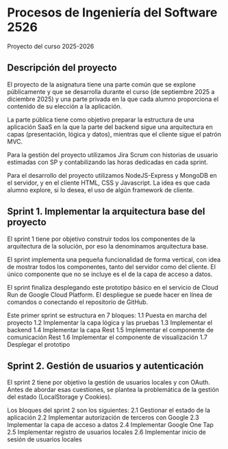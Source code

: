# Procesos de Ingeniería del Software 2526
Proyecto del curso 2025-2026

## Descripción del proyecto
El proyecto de la asignatura tiene una parte común que se explone públicamente y que se desarrolla durante el curso (de septiembre 2025 a diciembre 2025) y una parte privada en la que cada alumno proporciona el contenido de su elección a la aplicación.

La parte pública tiene como objetivo preparar la estructura de una aplicación SaaS en la que la parte del backend sigue una arquitectura en capas (presentación, lógica y datos), mientras que el cliente sigue el patrón MVC.

Para la gestión del proyecto utilizamos Jira Scrum con historias de usuario estimadas con SP y contabilizando las horas dedicadas en cada sprint.

Para el desarrollo del proyecto utilizamos NodeJS-Express y MongoDB en el servidor, y en el cliente HTML, CSS y Javascript. La idea es que cada alumno explore, si lo desea, el uso de algún framework de cliente. 


## Sprint 1. Implementar la arquitectura base del proyecto
El sprint 1 tiene por objetivo construir todos los componentes de la arquitectura de la solución, por eso la denominamos arquitectura base.

El sprint implementa una pequeña funcionalidad de forma vertical, con idea de mostrar todos los componentes, tanto del servidor como del cliente. El único componente que no se incluye es el de la capa de acceso a datos.

El sprint finaliza desplegando este prototipo básico en el servicio de Cloud Run de Google Cloud Platform. El despliegue se puede hacer en línea de comandos o conectando el repositorio de GitHub.

Este primer sprint se estructura en 7 bloques:
1.1 Puesta en marcha del proyecto
1.2 Implementar la capa lógica y las pruebas
1.3 Implementar el backend
1.4 Implementar la capa Rest
1.5 Implementar el componente de comunicación Rest
1.6 Implementar el componente de visualización
1.7 Desplegar el prototipo

## Sprint 2. Gestión de usuarios y autenticación
El sprint 2 tiene por objetivo la gestión de usuarios locales y con OAuth. Antes de abordar esas cuestiones, se plantea la problemática de la gestión del estado (LocalStorage y Cookies).

Los bloques del sprint 2 son los siguientes:
2.1 Gestionar el estado de la aplicación
2.2 Implementar autorización de terceros con Google
2.3 Implementar la capa de acceso a datos
2.4 Implementar Google One Tap
2.5 Implementar registro de usuarios locales
2.6 Implementar inicio de sesión de usuarios locales
